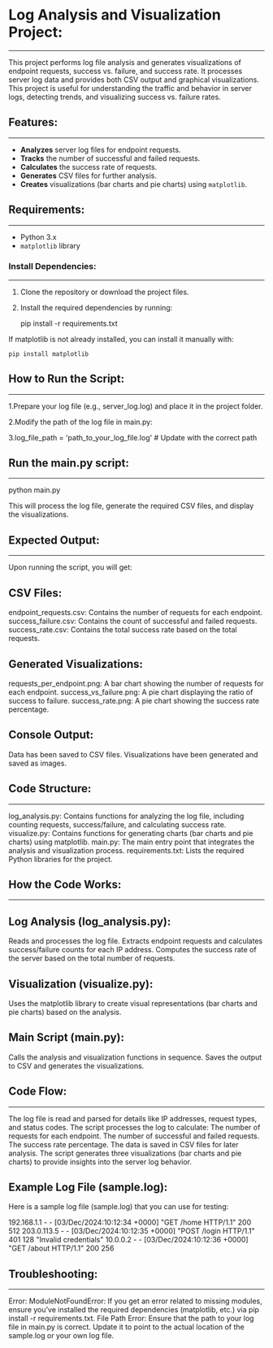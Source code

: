 # Log Analysis and Visualization Project:
-----------------------------------------

This project performs log file analysis and generates visualizations of endpoint requests, success vs. failure, and success rate. It processes server log data and provides both CSV output and graphical visualizations. This project is useful for understanding the traffic and behavior in server logs, detecting trends, and visualizing success vs. failure rates.

## Features:
------------

- **Analyzes** server log files for endpoint requests.
- **Tracks** the number of successful and failed requests.
- **Calculates** the success rate of requests.
- **Generates** CSV files for further analysis.
- **Creates** visualizations (bar charts and pie charts) using `matplotlib`.

## Requirements:
----------------

- Python 3.x
- `matplotlib` library

### Install Dependencies:
-------------------------

1. Clone the repository or download the project files.

2. Install the required dependencies by running:

   pip install -r requirements.txt

If matplotlib is not already installed, you can install it manually with:
    
    pip install matplotlib

## How to Run the Script:
----------------------
1.Prepare your log file (e.g., server_log.log) and place it in the project folder.

2.Modify the path of the log file in main.py:

3.log_file_path = 'path_to_your_log_file.log'  # Update with the correct path

## Run the main.py script:
-------------------------

python main.py

This will process the log file, generate the required CSV files, and display the visualizations.

## Expected Output:
-------------------

Upon running the script, you will get:

CSV Files:
----------

endpoint_requests.csv: Contains the number of requests for each endpoint.
success_failure.csv: Contains the count of successful and failed requests.
success_rate.csv: Contains the total success rate based on the total requests.

Generated Visualizations:
------------------------

requests_per_endpoint.png: A bar chart showing the number of requests for each endpoint.
success_vs_failure.png: A pie chart displaying the ratio of success to failure.
success_rate.png: A pie chart showing the success rate percentage.

Console Output:
--------------

Data has been saved to CSV files.
Visualizations have been generated and saved as images.

## Code Structure:
------------------

log_analysis.py: Contains functions for analyzing the log file, including counting requests, success/failure, and calculating success rate.
visualize.py: Contains functions for generating charts (bar charts and pie charts) using matplotlib.
main.py: The main entry point that integrates the analysis and visualization process.
requirements.txt: Lists the required Python libraries for the project.

## How the Code Works:
----------------------

Log Analysis (log_analysis.py):
-------------------------------

Reads and processes the log file.
Extracts endpoint requests and calculates success/failure counts for each IP address.
Computes the success rate of the server based on the total number of requests.

Visualization (visualize.py):
----------------------------

Uses the matplotlib library to create visual representations (bar charts and pie charts) based on the analysis.

Main Script (main.py):
----------------------

Calls the analysis and visualization functions in sequence.
Saves the output to CSV and generates the visualizations.

## Code Flow:
-------------

The log file is read and parsed for details like IP addresses, request types, and status codes.
The script processes the log to calculate:
The number of requests for each endpoint.
The number of successful and failed requests.
The success rate percentage.
The data is saved in CSV files for later analysis.
The script generates three visualizations (bar charts and pie charts) to provide insights into the server log behavior.

Example Log File (sample.log):
------------------------------
Here is a sample log file (sample.log) that you can use for testing:

192.168.1.1 - - [03/Dec/2024:10:12:34 +0000] "GET /home HTTP/1.1" 200 512
203.0.113.5 - - [03/Dec/2024:10:12:35 +0000] "POST /login HTTP/1.1" 401 128 "Invalid credentials"
10.0.0.2 - - [03/Dec/2024:10:12:36 +0000] "GET /about HTTP/1.1" 200 256


## Troubleshooting:
-------------------

Error: ModuleNotFoundError: If you get an error related to missing modules, ensure you’ve installed the required dependencies (matplotlib, etc.) via pip install -r requirements.txt.
File Path Error: Ensure that the path to your log file in main.py is correct. Update it to point to the actual location of the sample.log or your own log file.
